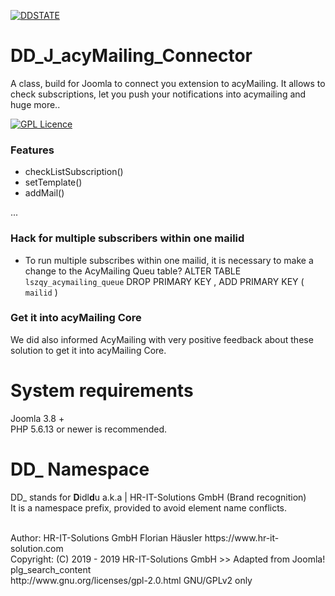 
[![DDSTATE](https://img.shields.io/badge/status-ALPHA-red.svg?style=flat)](https://img.shields.io/badge/status-ALPHA-red.svg?style=flat)

# DD_J_acyMailing_Connector
A class, build for Joomla to connect you extension to acyMailing. It allows to check subscriptions, let you push your notifications into acymailing and huge more..

[![GPL Licence](https://badges.frapsoft.com/os/gpl/gpl.png?v=102)](https://opensource.org/licenses/GPL-2.0/)

### Features
- checkListSubscription()
- setTemplate()
- addMail()

...

### Hack for multiple subscribers within one mailid
- To run multiple subscribes within one mailid, it is necessary to make a change to the AcyMailing Queu table?
ALTER TABLE  `lszqy_acymailing_queue` DROP PRIMARY KEY , ADD PRIMARY KEY (  `mailid` )

### Get it into acyMailing Core
We did also informed AcyMailing with very positive feedback about these solution to get it into acyMailing Core.

# System requirements
Joomla 3.8 +                                                                                <br>
PHP 5.6.13 or newer is recommended.

# DD_ Namespace
DD_ stands for **D**idl**d**u a.k.a | HR-IT-Solutions GmbH (Brand recognition)              <br>
It is a namespace prefix, provided to avoid element name conflicts.

<br>
Author: HR-IT-Solutions GmbH Florian Häusler https://www.hr-it-solution.com                 <br>
Copyright: (C) 2019 - 2019 HR-IT-Solutions GmbH >> Adapted from Joomla! plg_search_content  <br>
http://www.gnu.org/licenses/gpl-2.0.html GNU/GPLv2 only
